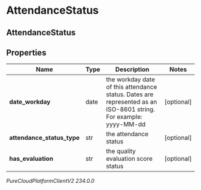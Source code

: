# AttendanceStatus

## AttendanceStatus

## Properties

|Name | Type | Description | Notes|
|------------ | ------------- | ------------- | -------------|
| **date_workday** | date | the workday date of this attendance status. Dates are represented as an ISO-8601 string. For example: yyyy-MM-dd | [optional] |
| **attendance_status_type** | str | the attendance status | [optional] |
| **has_evaluation** | str | the quality evaluation score status | [optional] |



_PureCloudPlatformClientV2 234.0.0_
